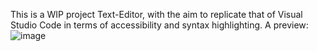 This is a WIP project Text-Editor, with the aim to replicate that of Visual Studio Code in terms of accessibility and syntax highlighting.
A preview:
![image](https://user-images.githubusercontent.com/59446525/214314184-9c7b894a-051c-4008-b608-fb9d64e42e4f.png)
